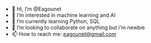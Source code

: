 - 👋 Hi, I’m @Eagounet
- 👀 I’m interested in machine learning and AI
- 🌱 I’m currently learning Python, SQL
- 💞️ I’m looking to collaborate on anything but i'm newbie
- 📫 How to reach me: eagounet@gmail.com

<!---
Eagounet/Eagounet is a ✨ special ✨ repository because its `README.md` (this file) appears on your GitHub profile.
You can click the Preview link to take a look at your changes.
--->
